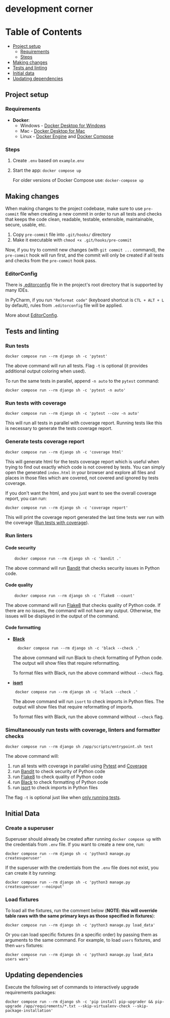 # development corner

Table of Contents
=================

* [Project setup](#project-setup)
    * [Requirements](#requirements)
    * [Steps](#steps)
* [Making changes](#making-changes)
* [Tests and linting](#tests-and-linting)
* [Initial data](#initial-data)
* [Updating dependencies](#updating-dependencies)

## Project setup

### Requirements

- **Docker**:
    - Windows - [Docker Desktop for Windows](https://docs.docker.com/docker-for-windows/install/)
    - Mac - [Docker Desktop for Mac](https://docs.docker.com/docker-for-mac/install/)
    - Linux - [Docker Engine](https://docs.docker.com/engine/install/#server)
      and [Docker Compose](https://docs.docker.com/compose/install/)

### Steps

1. Create `.env` based on `example.env`
2. Start the app: `docker compose up`

   For older versions of Docker Compose use: `docker-compose up`

## Making changes

When making changes to the project codebase, make sure to use `pre-commit`
file when creating a new commit in order to run all tests and checks that
keeps the code clean, readable, testable, extensible, maintainable, secure,
usable, etc.

1. Copy `pre-commit` file into `.git/hooks/` directory
2. Make it executable with `chmod +x .git/hooks/pre-commit`

Now, if you try to commit new changes (with `git commit ...` command), the
`pre-commit` hook will run first, and the commit will only be created if
all tests and checks from the `pre-commit` hook pass.

### EditorConfig

There is [.editorconfig](../.editorconfig) file in the project's root
directory that is supported by many IDEs.

In PyCharm, if you run `"Reformat code"` (keyboard shortcut is
`CTL + ALT + L` by default), rules from `.editorconfig` file will be applied.

More about [EditorConfig](https://editorconfig.org/).

## Tests and linting

### Run tests

    docker compose run --rm django sh -c 'pytest'

The above command will run all tests.
Flag `-t` is optional (it provides additional output coloring when used).

To run the same tests in parallel, append `-n auto` to the `pytest` command:

    docker compose run --rm django sh -c 'pytest -n auto'

### Run tests with coverage

    docker compose run --rm django sh -c 'pytest --cov -n auto'

This will run all tests in parallel with coverage report.
Running tests like this is necessary to generate the tests coverage report.

### Generate tests coverage report

    docker compose run --rm django sh -c 'coverage html'

This will generate html for the tests coverage report which is useful when trying
to find out exactly which code is not covered by tests.
You can simply open the generated `index.html` in your browser and explore all files
and places in those files which are covered, not covered and ignored by tests coverage.

If you don't want the html, and you just want to see the overall coverage report, you
can run:

    docker compose run --rm django sh -c 'coverage report'

This will print the coverage report generated the last time tests wer run with the
coverage ([Run tests with coverage](#run-tests-with-coverage)).

### Run linters

#### Code security

        docker compose run --rm django sh -c 'bandit .'

The above command will run [Bandit](https://bandit.readthedocs.io/) that checks
security issues in Python code.

#### Code quality

        docker compose run --rm django sh -c 'flake8 --count'

The above command will run [Flake8](https://flake8.pycqa.org/) that checks
quality of Python code.
If there are no issues, the command will not have any output.
Otherwise, the issues will be displayed in the output of the command.

#### Code formatting

- [**Black**](https://black.readthedocs.io/)

        docker compose run --rm django sh -c 'black --check .'

  The above command will run Black to check formatting of Python code.
  The output will show files that require reformatting.

  To format files with Black, run the above command without `--check` flag.


- [**isort**](https://pycqa.github.io/isort/)

       docker compose run --rm django sh -c 'black --check .'

  The above command will run `isort` to check imports in Python files.
  The output will show files that require reformatting of imports.

  To format files with Black, run the above command without `--check` flag.

### Simultaneously run tests with coverage, linters and formatter checks

    docker compose run --rm django sh /app/scripts/entrypoint.sh test

The above command will:

1. run all tests with coverage in parallel using [Pytest](https://docs.pytest.org/)
   and [Coverage](https://coverage.readthedocs.io/)
2. run [Bandit](https://bandit.readthedocs.io/) to check security of Python code
3. run [Flake8](https://flake8.pycqa.org/) to check quality of Python code
4. run [Black](https://black.readthedocs.io/) to check formatting of Python code
5. run [isort](https://pycqa.github.io/isort/) to check imports in Python files

The flag `-t` is optional just like when [only running tests](#run-tests).

## Initial Data

### Create a superuser

Superuser should already be created after running `docker compose up`
with the credentials from `.env` file. If you want to create a new one, run:

    docker compose run --rm django sh -c 'python3 manage.py createsuperuser'

If the superuser with the credentials from the `.env` file does not exist, you
can create it by running:

    docker compose run --rm django sh -c 'python3 manage.py createsuperuser --noinput'

### Load fixtures

To load all the fixtures, run the comment below (**NOTE: this will override table
raws with the same primary keys as those specified in fixtures**):

    docker compose run --rm django sh -c 'python3 manage.py load_data'

Or you can load specific fixtures (in a specific order) by passing them as
arguments to the same command. For example, to load `users` fixtures, and
then `wars` fixtures:

    docker compose run --rm django sh -c 'python3 manage.py load_data users wars'

## Updating dependencies

Execute the following set of commands to interactively upgrade requirements packages:

    docker compose run --rm django sh -c 'pip install pip-upgrader && pip-upgrade /app/requirements/*.txt --skip-virtualenv-check --skip-package-installation'

